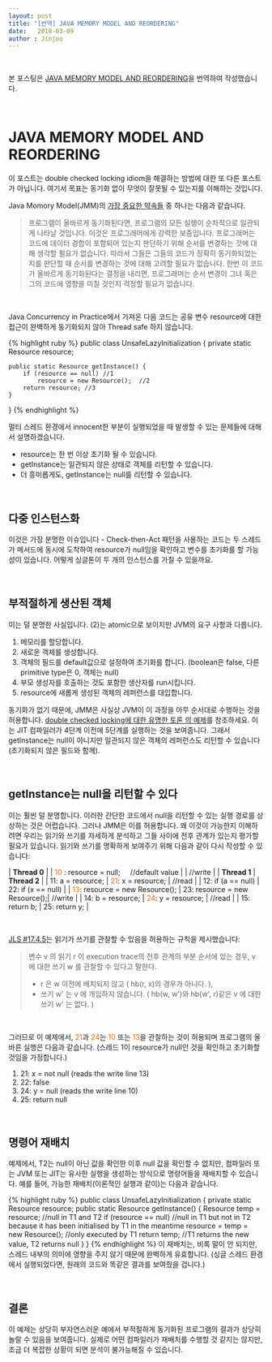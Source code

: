 ```yaml
---
layout: post
title: "[번역] JAVA MEMORY MODEL AND REORDERING"
date:   2018-03-09
author : Jinjoo
---
```

<br/>

본 포스팅은 [JAVA MEMORY MODEL AND REORDERING]을 번역하여 작성했습니다.

<br/>

JAVA MEMORY MODEL AND REORDERING
================================

이 포스트는 double checked locking idiom을 해결하는 방법에 대한 또 다른 포스트가 아닙니다. 여기서 목표는 동기화 없이 무엇이 잘못될 수 있는지를 이해하는 것입니다.

Java Momory Model(JMM)의 [가장 중요한 약속들] 중 하나는 다음과 같습니다.
<br/>

> 프로그램이 올바르게 동기화된다면, 프로그램의 모든 실행이 순차적으로 일관되게 나타날 것입니다. 이것은 프로그래머에게 강력한 보증입니다. 프로그래머는 코드에 데이터 경합이 포함되어 있는지 판단하기 위해 순서를 변경하는 것에 대해 생각할 필요가 없습니다.
> 따라서 그들은 그들의 코드가 정확히 동기화되었는지를 판단할 때 순서를 변경하는 것에 대해 고려할 필요가 없습니다. 한번 이 코드가 올바르게 동기화된다는 결정을 내리면,
> 프로그래머는 순서 변경이 그녀 혹은 그의 코드에 영향을 미칠 것인지 걱정할 필요가 없습니다.

<br/>

Java Concurrency in Practice에서 가져온 다음 코드는 공유 변수 resource에 대한 접근이 완벽하게 동기화되지 않아 Thread safe 하지 않습니다.

{% highlight ruby %}
public class UnsafeLazyInitialization {
    private static Resource resource;

    public static Resource getInstance() {
        if (resource == null) //1
            resource = new Resource();  //2
        return resource; //3
    }
}
{% endhighlight %}

멀티 스레드 환경에서 innocent한 부분이 실행되었을 때 발생할 수 있는 문제들에 대해서 설명하겠습니다.

+ resource는 한 번 이상 초기화 될 수 있습니다.
+ getInstance는 일관되지 않은 상태로 객체를 리턴할 수 있습니다.
+ 더 흥미롭게도, getInstance는 null를 리턴할 수 있습니다.

<br/>

다중 인스턴스화
-----------
이것은 가장 분명한 이슈입니다 - Check-then-Act 패턴을 사용하는 코드는 두 스레드가 메서드에 동시에 도착하여 resource가 null임을 확인하고 변수를 초기화를 할 가능성이 있습니다. 어떻게 싱글톤이 두 개의 인스턴스를 가질 수 있을까요.

<br/>

부적절하게 생산된 객체
-------------------
이는 덜 분명한 사실입니다. (2)는 atomic으로 보이지만 JVM의 요구 사항과 다릅니다.
1. 메모리를 할당합니다.
2. 새로운 객체를 생성합니다.
3. 객체의 필드를 default값으로 설정하여 초기화를 합니다. (boolean은 false, 다른 primitive type은 0, 객체는 null)
4. 부모 생성자를 호출하는 것도 포함한 생산자를 run시킵니다.
5. resource에 새롭게 생성된 객체의 레퍼런스를 대입합니다.

동기화가 없기 때문에, JMM은 사실상 JVM이 이 과정을 아무 순서대로 수행하는 것을 허용합니다.
[double checked locking에 대한 유명한 토론 의 예제]를 참조하세요. 이는 JIT 컴파일러가 4단계 이전에 5단계를 실행하는 것을 보여줍니다. 그래서 getInstance는 null이 아니지만 일관되지 않은 객체의 레퍼런스도 리턴할 수 있습니다 (초기화되지 않은 필드와 함께).

<br/>

getInstance는 null을 리턴할 수 있다
-------------------------------

이는 훨씬 덜 분명합니다. 이러한 간단한 코드에서 null을 리턴할 수 있는 실행 경로를 상상하는 것은 어렵습니다. 그러나 JMM은 이를 허용합니다. 왜 이것이 가능한지 이해하려면 우리는 읽기와 쓰기를 자세하게 분석하고 그들 사이에 전후 관계가 있는지 평가할 필요가 있습니다. 읽기와 쓰기를 명확하게 보여주기 위해 다음과 같이 다시 작성할 수 있습니다:


| **Thread 0** |
| <span style="color:#f60;">10</span> : resource = null; &nbsp; &nbsp; //default value | | //write |
| **Thread 1** | **Thread 2** |
| 11: a = resource; | <span style="color:#f60;">21</span>: x = resource; | //read |
| 12: if (a == null) | 22: if (x == null) |
| <span style="color:#f60;">13</span>:    resource = new Resource(); | 23:    resource = new Resource();| //write |
| 14: b = resource;       | <span style="color:#f60;">24</span>: y = resource; | //read |
| 15: return b; | 25: return y; |

<br/>


[JLS #17.4.5]는 읽기가 쓰기를 관찰할 수 있음을 허용하는 규칙을 제시했습니다:
> 변수 v 의 읽기 r 이 execution trace의 전후 관계의 부분 순서에 있는 경우, v 에 대한 쓰기 w 를 관찰할 수 있다고 말한다.
> + r 은 w 이전에 배치되지 않고 ( hb(r, x)의 경우가 아니다. ),
> + 쓰기 w' 는 v 에 개입하지 않습니다. ( hb(w, w')와 hb(w', r)같은 v 에 대한 쓰기 w' 는 없다. )

<br/>

그러므로 이 예제에서, <span style="color:#f60;">21</span>과 <span style="color:#f60;">24</span>는 <span style="color:#f60;">10</span> 또는 <span style="color:#f60;">13</span>을 관찰하는 것이 허용되며 프로그램의 올바른 실행은 다음과 같습니다.
(스레드 1이 resource가 null인 것을 확인하고 초기화할 것임을 가정합니다.)

 1. 21: x = not null (reads the write line 13)
 2. 22: false
 3. 24: y = null (reads the write line 10)
 4. 25: return null

<br/>

명령어 재배치
----------
예제에서, T2는 null이 아닌 값을 확인한 이후 null 값을 확인할 수 없지만, 컴파일러 또는 JVM 또는 JIT는 유사한 실행을 생성하는 방식으로 명령어들을 재배치할 수 있습니다. 예를 들어, 가능한 재배치(이론적인 실행과 같이)는 다음과 같습니다.

{% highlight ruby %}
public class UnsafeLazyInitialization {
    private static Resource resource;
    public static Resource getInstance() {
        Resource temp = resource; //null in T1 and T2
        if (resource == null) //null in T1 but not in T2 because it has been initialised by T1 in the meantime
            resource = temp = new Resource(); //only executed by T1
        return temp; //T1 returns the new value, T2 returns null
    }
}
{% endhighlight %}
이 재배치는, 비록 말이 안 되지만, 스레드 내부의 의미에 영향을 주지 않기 때문에 완벽하게 유효합니다. (싱글 스레드 환경에서 실행되었다면, 원래의 코드와 똑같은 결과를 보여줬을 겁니다.)

<br/>

결론
---

이 예제는 상당히 부자연스러운 예에서 부적절하게 동기화된 프로그램의 결과가 상당히 놀랄 수 있음을 보여줍니다. 실제로 어떤 컴파일러가 재배치를 수행할 것 같지는 않지만, 조금 더 복잡한 상황이 되면 분석이 불가능해질 수 있습니다.


[JAVA MEMORY MODEL AND REORDERING]: https://assylias.wordpress.com/2013/02/01/java-memory-model-and-reordering/

[가장 중요한 약속들]: https://docs.oracle.com/javase/specs/jls/se7/html/jls-17.html#jls-17.4.5-410

[JLS #17.4.5]: https://docs.oracle.com/javase/specs/jls/se7/html/jls-17.html#jls-17.4.5-500

[double checked locking에 대한 유명한 토론 의 예제]: http://www.cs.umd.edu/~pugh/java/memoryModel/DoubleCheckedLocking.html
